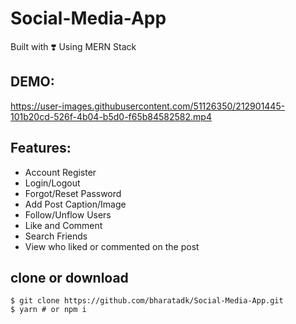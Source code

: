 # Social-Media-App
Built with ❣️ Using MERN Stack

## DEMO:
https://user-images.githubusercontent.com/51126350/212901445-101b20cd-526f-4b04-b5d0-f65b84582582.mp4


## Features:
- Account Register
- Login/Logout
- Forgot/Reset Password
- Add Post Caption/Image
- Follow/Unflow Users
- Like and Comment
- Search Friends
- View who liked or commented on the post

## clone or download
```terminal
$ git clone https://github.com/bharatadk/Social-Media-App.git
$ yarn # or npm i
```
